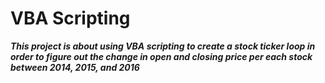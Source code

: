 # **VBA Scripting**

***This project is about using VBA scripting to create a stock ticker loop in order to figure out the change in open and closing price per each stock between 2014, 2015, and 2016***
